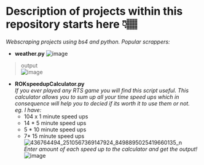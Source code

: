 # Description of projects within this repository starts here 👇🏽
_Webscraping projects using bs4 and python. Popular scrappers:_    
 - **weather.py**
![image](https://github.com/matiwan3/project-webscraping/assets/93386476/302023d2-546a-41a8-ac63-8bc0656a2060)

> output  
![image](https://github.com/matiwan3/project-webscraping/assets/93386476/f86bae69-02b9-4067-a5bb-ead34b10bfc4)

- **ROKspeedupCalculator.py**  
  _If you ever played any RTS game you will find this script useful. This calculator allows you to sum up all your time speed ups which in consequence will help you to decied if its worth it to use them or not.  
  eg. I have:_
  * 104 x 1 minute speed ups  
  * 14 * 5 minute speed ups  
  * 5 * 10 minute speed ups  
  * 7* 15 minute speed ups
![436764494_2510567369147924_8498895025419660135_n](https://github.com/matiwan3/project-scripts-scrappers/assets/93386476/f3dc69a6-dd2d-431e-bdc3-6d91e85f078d)  
_Enter amount of each speed up to the calculator and get the output!_
![image](https://github.com/matiwan3/project-scripts-scrappers/assets/93386476/22dd37df-1548-4b1f-9724-0dbd751eb5bf)



  
  




